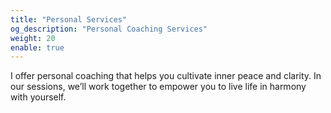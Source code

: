 ```yaml
---
title: "Personal Services"
og_description: "Personal Coaching Services"
weight: 20
enable: true
---
```

I offer personal coaching that helps you cultivate inner peace and clarity. In our sessions, we’ll work together to empower you to live life in harmony with yourself.